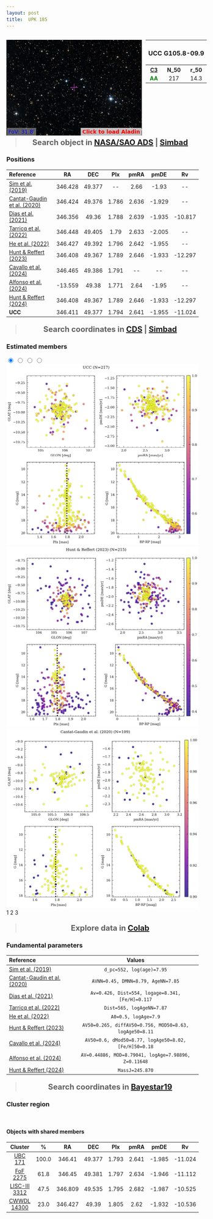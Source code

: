 ```yaml
---
layout: post
title:  UPK 185
---
```

<div style="display: flex; justify-content: space-between; width:720px;height:250px">
<div style="text-align: center;">

<!-- Static image + data attributes for FOV and target -->
<img id="aladin_img"
     data-umami-event="aladin_load"
     src="https://raw.githubusercontent.com/ucc23/Q2N/main/plots/upk185_aladin.webp"
     alt="Click to load Aladin Lite" 
     style="width:355px;height:250px; cursor: pointer;"
     data-fov="0.477" 
     data-target="346.411 49.377"/>
<!-- Div to contain Aladin Lite viewer -->
<div id="aladin-lite-div" style="width:355px;height:250px;display:none;"></div>
<!-- Aladin Lite script (will be loaded after the image is clicked) -->
<script src="{{ site.baseurl }}/scripts/aladin_load.js"></script>

</div>
<!-- Left block -->

<table style="width:355px;height:250px;">
  <!-- Row 1 (title) -->
  <tr>
    <td colspan="5"><h3>UCC G105.8-09.9</h3></td>
  </tr>
  <!-- Row 2 -->
  <tr>
    <th style="text-align: center;"><a href="https://ucc.ar/faq#what-is-the-c3-parameter" title="Combined class">C3</a></th>
    <th style="text-align: center;"><div title="Stars with membership probability >50%">N_50</div></th>
    <th style="text-align: center;"><div title="Radius that contains half the members [arcmin]">r_50</div></th>
  </tr>
  <!-- Row 3 -->
  <tr>
    <td style="text-align: center;"><span style="color: green; font-weight: bold;">A</span><span style="color: green; font-weight: bold;">A</span></td>
    <td style="text-align: center;">217</td>
    <td style="text-align: center;">14.3</td>
  </tr>
</table>
</div>

> <p style="text-align:center; font-weight: bold; font-size:20px">Search object in <a data-umami-event="nasa_search" href="https://ui.adsabs.harvard.edu/search/q=%20collection%3Aastronomy%20body%3A%22UPK%20185%22&sort=date%20desc%2C%20bibcode%20desc&p_=0" target="_blank">NASA/SAO ADS</a> | <a data-umami-event="simbad_search" href="https://simbad.cds.unistra.fr/simbad/sim-id-refs?Ident=upk185" target="_blank">Simbad</a></p>


### Positions

| Reference    | RA    | DEC   | Plx  | pmRA  | pmDE   |  Rv  |
| :---         | :---: | :---: | :---: | :---: | :---: | :---: |
|[Sim et al. (2019)](https://ui.adsabs.harvard.edu/abs/2019JKAS...52..145S) | 346.428 | 49.377 | -- | 2.66 | -1.93 | -- |
|[Cantat-Gaudin et al. (2020)](https://ui.adsabs.harvard.edu/abs/2020A%26A...640A...1C) | 346.424 | 49.376 | 1.786 | 2.636 | -1.929 | -- |
|[Dias et al. (2021)](https://ui.adsabs.harvard.edu/abs/2021MNRAS.504..356D) | 346.356 | 49.36 | 1.788 | 2.639 | -1.935 | -10.817 |
|[Tarricq et al. (2022)](https://ui.adsabs.harvard.edu/abs/2022A%26A...659A..59T) | 346.448 | 49.405 | 1.79 | 2.633 | -2.005 | -- |
|[He et al. (2022)](https://ui.adsabs.harvard.edu/abs/2022ApJS..262....7H) | 346.427 | 49.392 | 1.796 | 2.642 | -1.955 | -- |
|[Hunt & Reffert (2023)](https://ui.adsabs.harvard.edu/abs/2023A%26A...673A.114H) | 346.408 | 49.367 | 1.789 | 2.646 | -1.933 | -12.297 |
|[Cavallo et al. (2024)](https://ui.adsabs.harvard.edu/abs/2024AJ....167...12C) | 346.465 | 49.386 | 1.791 | -- | -- | -- |
|[Alfonso et al. (2024)](https://ui.adsabs.harvard.edu/abs/2024A%26A...689A..18A) | -13.559 | 49.38 | 1.771 | 2.64 | -1.95 | -- |
|[Hunt & Reffert (2024)](https://ui.adsabs.harvard.edu/abs/2024A%26A...686A..42H) | 346.408 | 49.367 | 1.789 | 2.646 | -1.933 | -12.297 |
| **UCC** |346.411 | 49.377 | 1.794 | 2.641 | -1.955 | -11.024 |

> <p style="text-align:center; font-weight: bold; font-size:20px">Search coordinates in <a data-umami-event="cds_coord_search" href="https://cdsportal.u-strasbg.fr/?target=346.411,+49.377" target="_blank">CDS</a> | <a data-umami-event="simbad_coord_search" href="https://simbad.cds.unistra.fr/mobile/object_list.html?coord=346.411%2049.377&output=json&radius=5&userEntry=upk185" target="_blank">Simbad</a></p>

### Estimated members

<div class="carousel">
<input type="radio" name="radio-btn" id="slide1" checked>
<input type="radio" name="radio-btn" id="slide1">
<input type="radio" name="radio-btn" id="slide2">
<input type="radio" name="radio-btn" id="slide3">
<div class="slides">
<div class="slide">
<a href="https://raw.githubusercontent.com/ucc23/Q2N/main/plots/UCC/upk185.webp" target="_blank">
<img src="https://raw.githubusercontent.com/ucc23/Q2N/main/plots/UCC/upk185.webp" alt="UPK 185 UCC">
</a>
</div>
<div class="slide">
<a href="https://raw.githubusercontent.com/ucc23/Q2N/main/plots/HUNT23/upk185.webp" target="_blank">
<img src="https://raw.githubusercontent.com/ucc23/Q2N/main/plots/HUNT23/upk185.webp" alt="UPK 185 HUNT23">
</a>
</div>
<div class="slide">
<a href="https://raw.githubusercontent.com/ucc23/Q2N/main/plots/CANTAT20/upk185.webp" target="_blank">
<img src="https://raw.githubusercontent.com/ucc23/Q2N/main/plots/CANTAT20/upk185.webp" alt="UPK 185 CANTAT20">
</a>
</div>
</div>
<div class="indicators">
<label for="slide1">1</label>
<label for="slide2">2</label>
<label for="slide3">3</label>
</div>
</div>


> <p style="text-align:center; font-weight: bold; font-size:20px">Explore data in <a data-umami-event="colab" href="https://colab.research.google.com/github/ucc23/ucc/blob/main/assets/notebook.ipynb" target="_blank">Colab</a></p>


### Fundamental parameters

| Reference |  Values |
| :---      |  :---:  |
| [Sim et al. (2019)](https://ui.adsabs.harvard.edu/abs/2019JKAS...52..145S) | `d_pc=552, log(age)=7.95` |
| [Cantat-Gaudin et al. (2020)](https://ui.adsabs.harvard.edu/abs/2020A%26A...640A...1C) | `AVNN=0.45, DMNN=8.79, AgeNN=7.85` |
| [Dias et al. (2021)](https://ui.adsabs.harvard.edu/abs/2021MNRAS.504..356D) | `Av=0.426, Dist=554, logage=8.341, [Fe/H]=0.117` |
| [Tarricq et al. (2022)](https://ui.adsabs.harvard.edu/abs/2022A%26A...659A..59T) | `Dist=565, logAgeNN=7.87` |
| [He et al. (2022)](https://ui.adsabs.harvard.edu/abs/2022ApJS..262....7H) | `A0=0.5, logAge=7.9` |
| [Hunt & Reffert (2023)](https://ui.adsabs.harvard.edu/abs/2023A%26A...673A.114H) | `AV50=0.265, diffAV50=0.756, MOD50=8.63, logAge50=8.11` |
| [Cavallo et al. (2024)](https://ui.adsabs.harvard.edu/abs/2024AJ....167...12C) | `AV50=0.6, dMod50=8.77, logAge50=8.02, [Fe/H]50=0.18` |
| [Alfonso et al. (2024)](https://ui.adsabs.harvard.edu/abs/2024A%26A...689A..18A) | `AV=0.44886, MOD=8.79041, logAge=7.98896, Z=0.11648` |
| [Hunt & Reffert (2024)](https://ui.adsabs.harvard.edu/abs/2024A%26A...686A..42H) | `MassJ=245.870` |

> <p style="text-align:center; font-weight: bold; font-size:20px">Search coordinates in <a data-umami-event="bayestar" href="http://argonaut.skymaps.info/query?lon=105.807%20&lat=-9.941&coordsys=gal&mapname=bayestar2019" target="_blank">Bayestar19</a></p>


### Cluster region

<html lang="en">
  <body>
    <center>
    <div id="plot-params"
         data-oc-name="upk185"
         data-ra-center="346.42"
         data-dec-center="49.38"
         data-rad-deg="14.3"
         data-plx="1.794">
    </div>
    <div id="plot-container">
        <div id="plot"></div>
    </div>
    <script defer type="module" src="{{ site.baseurl }}/scripts/radec_scatter.js"></script>
    </center>
  </body>
</html>
<br>


#### Objects with shared members

| Cluster | <span title="Percentage of members that this OC shares with the ones listed">%</span>   | RA   | DEC   | Plx   | pmRA  | pmDE  | Rv    |
| :---:   | :-: |:---: | :---: | :---: | :---: | :---: | :---: |
|[UBC 171](/_clusters/ubc171/)| 100.0 | 346.41 | 49.377 | 1.793 | 2.641 | -1.985 | -11.024 |
|[FoF 2275](/_clusters/fof2275/)| 61.8 | 346.45 | 49.381 | 1.797 | 2.634 | -1.946 | -11.112 |
|[LISC-III 3312](/_clusters/lisciii3312/)| 47.5 | 346.809 | 49.535 | 1.795 | 2.682 | -1.987 | -10.525 |
|[CWWDL 14300](/_clusters/cwwdl14300/)| 23.0 | 346.427 | 49.39 | 1.805 | 2.62 | -1.932 | -10.536 |